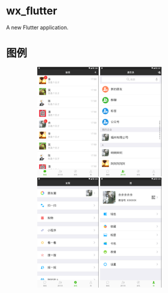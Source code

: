 # wx_flutter

A new Flutter application.

# 图例
 <div align="center"><img alt="S-anasol" src="https://github.com/j787701730/wx_flutter/blob/master/message.png" width="280" style="max-width:33%;"> <img alt="S-anasol" src="https://github.com/j787701730/wx_flutter/blob/master/contacts.png" width="280" style="max-width:33%;"> <img alt="S-anasol" src="https://github.com/j787701730/wx_flutter/blob/master/find.png" width="280" style="max-width:33%;"> <img alt="S-anasol" src="https://github.com/j787701730/wx_flutter/blob/master/me.png" width="280" style="max-width:33%;">

